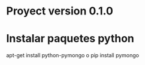 # Proyect version 0.1.0

# Instalar paquetes python
apt-get install python-pymongo o pip install pymongo
